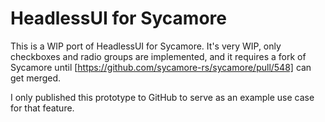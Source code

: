 # HeadlessUI for Sycamore

This is a WIP port of HeadlessUI for Sycamore. It's very WIP, only checkboxes and radio groups are
implemented, and it requires a fork of Sycamore until [https://github.com/sycamore-rs/sycamore/pull/548]
can get merged.

I only published this prototype to GitHub to serve as an example use case for that feature.